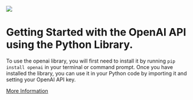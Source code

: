 
![](https://miro.medium.com/v2/resize:fit:640/format:webp/1*WyA4_XegJq65_ZFpPyXUxg.png)


# Getting Started with the OpenAI API using the Python Library.

To use the openai library, you will first need to install it by running `pip install openai` in your terminal or command prompt. Once you have installed the library, you can use it in your Python code by importing it and setting your OpenAI API key.



[More Information](https://aarababdellah.medium.com/getting-started-with-the-openai-api-using-the-python-library-335f912bd4)
